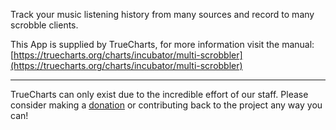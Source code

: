 Track your music listening history from many sources and record to many scrobble clients.

This App is supplied by TrueCharts, for more information visit the manual: [https://truecharts.org/charts/incubator/multi-scrobbler](https://truecharts.org/charts/incubator/multi-scrobbler)

---

TrueCharts can only exist due to the incredible effort of our staff.
Please consider making a [donation](https://truecharts.org/sponsor) or contributing back to the project any way you can!
